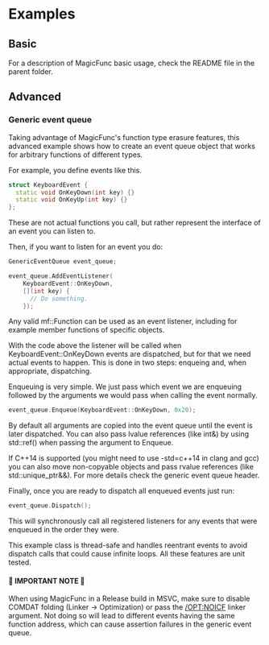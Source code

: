 # Examples
## Basic
For a description of MagicFunc basic usage, check the README file in the parent folder.

## Advanced
### Generic event queue
Taking advantage of MagicFunc's function type erasure features, this advanced example shows how to create an event queue object that works for arbitrary functions of different types.

For example, you define events like this.
```c++
struct KeyboardEvent {
  static void OnKeyDown(int key) {}
  static void OnKeyUp(int key) {}
};
```
These are not actual functions you call, but rather represent the interface of an event you can listen to.

Then, if you want to listen for an event you do:
```c++
GenericEventQueue event_queue;

event_queue.AddEventListener(
    KeyboardEvent::OnKeyDown,
    [](int key) {
      // Do something.
    });
```

Any valid mf::Function can be used as an event listener, including for example member functions of specific objects.

With the code above the listener will be called when KeyboardEvent::OnKeyDown events are dispatched, but for that we need actual events to happen. This is done in two steps: enqueing and, when appropriate, dispatching.

Enqueuing is very simple. We just pass which event we are enqueuing followed by the arguments we would pass when calling the event normally.
```c++
event_queue.Enqueue(KeyboardEvent::OnKeyDown, 0x20);
```

By default all arguments are copied into the event queue until the event is later dispatched. You can also pass lvalue references (like int&) by using std::ref() when passing the argument to Enqueue.

If C++14 is supported (you might need to use -std=c++14 in clang and gcc) you can also move non-copyable objects and pass rvalue references (like std::unique_ptr<T>&&). For more details check the generic event queue header.

Finally, once you are ready to dispatch all enqueued events just run:
```c++
event_queue.Dispatch();
```

This will synchronously call all registered listeners for any events that were enqueued in the order they were.

This example class is thread-safe and handles reentrant events to avoid dispatch calls that could cause infinite loops. All these features are unit tested.

#### &#x1F534; **IMPORTANT NOTE** &#x1F534;
When using MagicFunc in a Release build in MSVC, make sure to disable COMDAT folding (Linker -> Optimization) or pass the [/OPT:NOICF](https://msdn.microsoft.com/en-us/library/bxwfs976(v=vs.140).aspx) linker argument. Not doing so will lead to different events having the same function address, which can cause assertion failures in the generic event queue.
